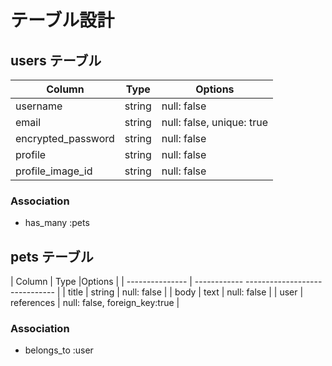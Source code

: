 # テーブル設計

## users テーブル

| Column             | Type   | Options                       |
| ------------------ | ------ | ----------------------------- |
| username           | string | null: false                   |
| email              | string | null: false, unique: true     |
| encrypted_password | string | null: false                   |
| profile            | string | null: false                   |
| profile_image_id   | string | null: false                   |

### Association

- has_many :pets

## pets テーブル

| Column          | Type        |Options                        |
| --------------- | ------------ ------------------------------ |
| title           | string      | null: false                   |
| body            | text        | null: false                   |
| user            | references  | null: false, foreign_key:true |

### Association

- belongs_to :user
